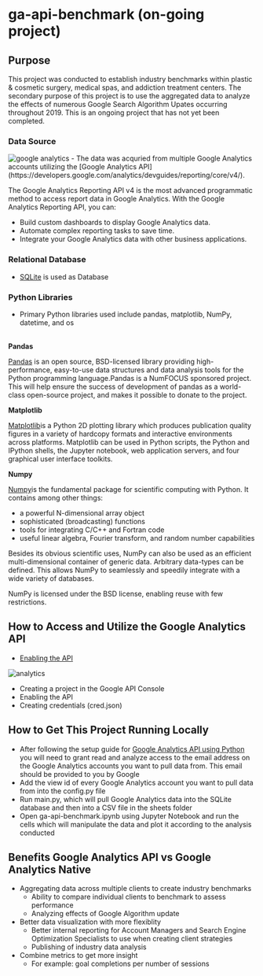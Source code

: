 # ga-api-benchmark (on-going project)

## Purpose
This project was conducted to establish industry benchmarks within plastic & cosmetic surgery, medical spas, and addiction treatment centers. The secondary purpose of this project is to use the aggregated data to analyze the effects of numerous Google Search Algorithm Upates occurring throughout 2019. This is an ongoing project that has not yet been completed.

### Data Source
<img src="https://user-images.githubusercontent.com/31733278/70547741-695dfb80-1b97-11ea-978d-4aa20991b982.jpg" alt="google analytics" />
- The data was acquried from multiple Google Analytics accounts utilizing the [Google Analytics API](https://developers.google.com/analytics/devguides/reporting/core/v4/).

<p>The Google Analytics Reporting API v4 is the most advanced programmatic method to access report data in Google Analytics. With the Google Analytics Reporting API, you can:</p>
<ul>
    <li>Build custom dashboards to display Google Analytics data.</li>
<li>Automate complex reporting tasks to save time.</li>
<li>Integrate your Google Analytics data with other business applications.</li>
</ul>

### Relational Database
-  [SQLite](https://www.sqlite.org/index.html) is used as Database

### Python Libraries
- Primary Python libraries used include pandas, matplotlib, NumPy, datetime, and os
<br/>
    <b>Pandas</b><p><a href="https://pandas.pydata.org/">Pandas</a> is an open source, BSD-licensed library providing high-performance, easy-to-use data structures and data analysis tools for the Python programming language.Pandas is a NumFOCUS sponsored project. This will help ensure the success of development of pandas as a world-class open-source project, and makes it possible to donate to the project.</p>
   <b>Matplotlib</b>
   <p><a href="https://matplotlib.org/">Matplotlib</a>is a Python 2D plotting library which produces publication quality figures in a variety of hardcopy formats and interactive environments across platforms. Matplotlib can be used in Python scripts, the Python and IPython shells, the Jupyter notebook, web application servers, and four graphical user interface toolkits.</p>
   <b>Numpy</b><p><a href="https://numpy.org/">Numpy</a>is the fundamental package for scientific computing with Python. It contains among other things:
<ul>
    <li>a powerful N-dimensional array object</li>

<li>sophisticated (broadcasting) functions</li>

<li>tools for integrating C/C++ and Fortran code</li>

<li>useful linear algebra, Fourier transform, and random number capabilities</li>
</ul>
Besides its obvious scientific uses, NumPy can also be used as an efficient multi-dimensional container of generic data. Arbitrary data-types can be defined. This allows NumPy to seamlessly and speedily integrate with a wide variety of databases.

NumPy is licensed under the BSD license, enabling reuse with few restrictions.</p>


## How to Access and Utilize the Google Analytics API
-   [Enabling the API](https://console.developers.google.com/start/api?id=analyticsreporting.googleapis.com&credential=client_key)

<img src="https://user-images.githubusercontent.com/31733278/70550164-5cdba200-1b9b-11ea-8972-226b2ea30baf.jpg" alt="analytics" />
   <ul> <li>  Creating a project in the Google API Console</li>
    <li>   Enabling the API</li>
    <li>  Creating credentials (cred.json)</li></ul>
    
## How to Get This Project Running Locally 
-   After following the setup guide for [Google Analytics API using Python](https://developers.google.com/analytics/devguides/reporting/core/v4/quickstart/service-py) you will need to grant read and analyze access to the email address on the Google Analytics accounts you want to pull data from. This email should be provided to you by Google
-   Add the view id of every Google Analytics account you want to pull data from into the config.py file
-   Run main.py, which will pull Google Analytics data into the SQLite database and then into a CSV file in the sheets folder
-   Open ga-api-benchmark.ipynb using Jupyter Notebook and run the cells which will manipulate the data and plot it according to the analysis conducted
## Benefits Google Analytics API vs Google Analytics Native  
-   Aggregating data across multiple clients to create industry benchmarks
    -   Ability to compare individual clients to benchmark to assess performance
    -   Analyzing effects of Google Algorithm update
-   Better data visualization with more flexiblity
    -   Better internal reporting for Account Managers and Search Engine Optimization Specialists to use when creating client strategies
    -   Publishing of industry data analysis
-   Combine metrics to get more insight
    -   For example: goal completions per number of sessions
